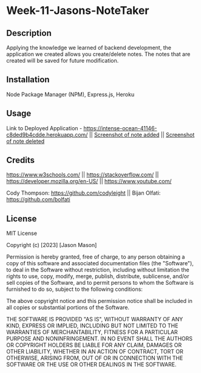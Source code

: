 # Week-11-Jasons-NoteTaker

## Description

Applying the knowledge we learned of backend development, the application we created allows you create/delete notes. The notes that are created will be saved for future modification. 

## Installation

Node Package Manager (NPM), Express.js, Heroku

## Usage

Link to Deployed Application - https://intense-ocean-41146-c8ded9b4cdde.herokuapp.com/ || 
[Screenshot of note added](https://i.gyazo.com/6da7c6da6c1336c4e27d1774b586adfc.png) || [Screenshot of note deleted](https://i.gyazo.com/e28d3b12d10387af5e059b99543cbbf0.png)

## Credits

https://www.w3schools.com/ || 
https://stackoverflow.com/ || 
https://developer.mozilla.org/en-US/ || 
https://www.youtube.com/

Cody Thompson: https://github.com/codyleight ||
Bijan Olfati: https://github.com/bolfati

## License
MIT License

Copyright (c) [2023] [Jason Mason]

Permission is hereby granted, free of charge, to any person obtaining a copy of this software and associated documentation files (the "Software"), to deal in the Software without restriction, including without limitation the rights to use, copy, modify, merge, publish, distribute, sublicense, and/or sell copies of the Software, and to permit persons to whom the Software is furnished to do so, subject to the following conditions:

The above copyright notice and this permission notice shall be included in all copies or substantial portions of the Software.

THE SOFTWARE IS PROVIDED "AS IS", WITHOUT WARRANTY OF ANY KIND, EXPRESS OR IMPLIED, INCLUDING BUT NOT LIMITED TO THE WARRANTIES OF MERCHANTABILITY, FITNESS FOR A PARTICULAR PURPOSE AND NONINFRINGEMENT. IN NO EVENT SHALL THE AUTHORS OR COPYRIGHT HOLDERS BE LIABLE FOR ANY CLAIM, DAMAGES OR OTHER LIABILITY, WHETHER IN AN ACTION OF CONTRACT, TORT OR OTHERWISE, ARISING FROM, OUT OF OR IN CONNECTION WITH THE SOFTWARE OR THE USE OR OTHER DEALINGS IN THE SOFTWARE.
